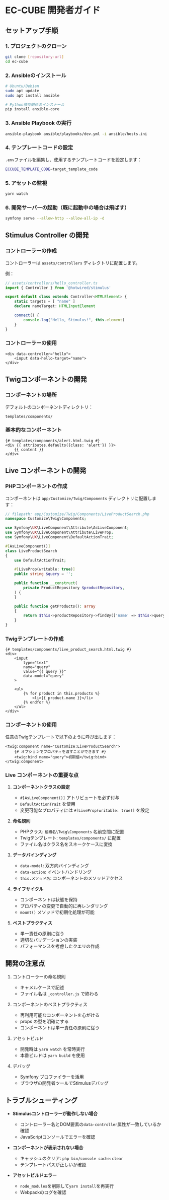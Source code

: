 # EC-CUBE 開発者ガイド

## セットアップ手順

### 1. プロジェクトのクローン
```bash
git clone [repository-url]
cd ec-cube
```

### 2. Ansibleのインストール
```bash
# Ubuntu/Debian
sudo apt update
sudo apt install ansible

# Python依存関係のインストール
pip install ansible-core
```

### 3. Ansible Playbook の実行
```bash
ansible-playbook ansible/playbooks/dev.yml -i ansible/hosts.ini
```

### 4. テンプレートコードの設定
`.env`ファイルを編集し、使用するテンプレートコードを設定します：
```bash
ECCUBE_TEMPLATE_CODE=target_template_code
```

### 5. アセットの監視
```bash
yarn watch
```

### 6. 開発サーバーの起動（既に起動中の場合は飛ばす）
```bash
symfony serve --allow-http --allow-all-ip -d
```

## Stimulus Controller の開発

### コントローラーの作成
コントローラーは `assets/controllers` ディレクトリに配置します。

例：
```typescript
// assets/controllers/hello_controller.ts
import { Controller } from '@hotwired/stimulus'

export default class extends Controller<HTMLElement> {
    static targets = [ "name" ]
    declare nameTarget: HTMLInputElement

    connect() {
        console.log("Hello, Stimulus!", this.element)
    }
}
```

### コントローラーの使用
```twig
<div data-controller="hello">
    <input data-hello-target="name">
</div>
```

## Twigコンポーネントの開発

### コンポーネントの場所
デフォルトのコンポーネントディレクトリ：
```
templates/components/
```

### 基本的なコンポーネント
```twig
{# templates/components/alert.html.twig #}
<div {{ attributes.defaults({class: 'alert'}) }}>
    {{ content }}
</div>
```


## Live コンポーネントの開発

### PHPコンポーネントの作成
コンポーネントは `app/Customize/Twig/Components` ディレクトリに配置します：

```php
// filepath: app/Customize/Twig/Components/LiveProductSearch.php
namespace Customize\Twig\Components;

use Symfony\UX\LiveComponent\Attribute\AsLiveComponent;
use Symfony\UX\LiveComponent\Attribute\LiveProp;
use Symfony\UX\LiveComponent\DefaultActionTrait;

#[AsLiveComponent()]
class LiveProductSearch
{
    use DefaultActionTrait;

    #[LiveProp(writable: true)]
    public string $query = '';

    public function __construct(
        private ProductRepository $productRepository,
    ) {
    }

    public function getProducts(): array
    {
        return $this->productRepository->findBy(['name' => $this->query]);
    }
}
```

### Twigテンプレートの作成
```twig
{# templates/components/live_product_search.html.twig #}
<div>
    <input 
        type="text" 
        name="query" 
        value="{{ query }}"
        data-model="query"
    >

    <ul>
        {% for product in this.products %}
            <li>{{ product.name }}</li>
        {% endfor %}
    </ul>
</div>
```

### コンポーネントの使用
任意のTwigテンプレートで以下のように呼び出します：

```twig
<twig:component name="Customize:LiveProductSearch">
    {# オプションでプロパティを渡すことができます #}
    <twig:bind name="query">初期値</twig:bind>
</twig:component>
```

### Live コンポーネントの重要な点

1. **コンポーネントクラスの設定**
   - `#[AsLiveComponent()]` アトリビュートを必ず付与
   - `DefaultActionTrait` を使用
   - 変更可能なプロパティには `#[LiveProp(writable: true)]` を設定

2. **命名規則**
   - PHPクラス: `組織名\Twig\Components` 名前空間に配置
   - Twigテンプレート: `templates/components/` に配置
   - ファイル名はクラス名をスネークケースに変換

3. **データバインディング**
   - `data-model`: 双方向バインディング
   - `data-action`: イベントハンドリング
   - `this.メソッド名`: コンポーネントのメソッドアクセス

4. **ライフサイクル**
   - コンポーネントは状態を保持
   - プロパティの変更で自動的に再レンダリング
   - `mount()` メソッドで初期化処理が可能

5. **ベストプラクティス**
   - 単一責任の原則に従う
   - 適切なバリデーションの実装
   - パフォーマンスを考慮したクエリの作成

## 開発の注意点

1. コントローラーの命名規則
   - キャメルケースで記述
   - ファイル名は `_controller.js` で終わる

2. コンポーネントのベストプラクティス
   - 再利用可能なコンポーネントを心がける
   - props の型を明確にする
   - コンポーネントは単一責任の原則に従う

3. アセットビルド
   - 開発時は `yarn watch` を常時実行
   - 本番ビルドは `yarn build` を使用

4. デバッグ
   - Symfony プロファイラーを活用
   - ブラウザの開発者ツールでStimulusデバッグ

## トラブルシューティング

- **Stimulusコントローラーが動作しない場合**
  - コントローラー名とDOM要素の`data-controller`属性が一致しているか確認
  - JavaScriptコンソールでエラーを確認

- **コンポーネントが表示されない場合**
  - キャッシュのクリア: `php bin/console cache:clear`
  - テンプレートパスが正しいか確認

- **アセットビルドエラー**
  - `node_modules`を削除して`yarn install`を再実行
  - Webpackのログを確認